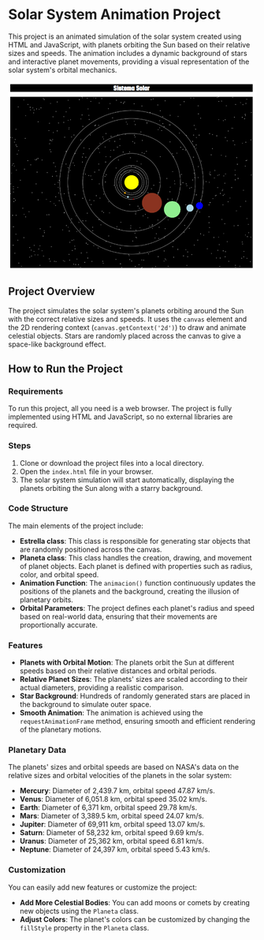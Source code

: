# Solar System Animation Project

This project is an animated simulation of the solar system created using HTML and JavaScript, with planets orbiting the Sun based on their relative sizes and speeds. The animation includes a dynamic background of stars and interactive planet movements, providing a visual representation of the solar system's orbital mechanics.

![alt text](image.png)

## Project Overview

The project simulates the solar system's planets orbiting around the Sun with the correct relative sizes and speeds. It uses the `canvas` element and the 2D rendering context (`canvas.getContext('2d')`) to draw and animate celestial objects. Stars are randomly placed across the canvas to give a space-like background effect.

## How to Run the Project

### Requirements

To run this project, all you need is a web browser. The project is fully implemented using HTML and JavaScript, so no external libraries are required.

### Steps

1. Clone or download the project files into a local directory.
2. Open the `index.html` file in your browser.
3. The solar system simulation will start automatically, displaying the planets orbiting the Sun along with a starry background.

### Code Structure

The main elements of the project include:

- **Estrella class**: This class is responsible for generating star objects that are randomly positioned across the canvas.
- **Planeta class**: This class handles the creation, drawing, and movement of planet objects. Each planet is defined with properties such as radius, color, and orbital speed.
- **Animation Function**: The `animacion()` function continuously updates the positions of the planets and the background, creating the illusion of planetary orbits.
- **Orbital Parameters**: The project defines each planet's radius and speed based on real-world data, ensuring that their movements are proportionally accurate.

### Features

- **Planets with Orbital Motion**: The planets orbit the Sun at different speeds based on their relative distances and orbital periods.
- **Relative Planet Sizes**: The planets' sizes are scaled according to their actual diameters, providing a realistic comparison.
- **Star Background**: Hundreds of randomly generated stars are placed in the background to simulate outer space.
- **Smooth Animation**: The animation is achieved using the `requestAnimationFrame` method, ensuring smooth and efficient rendering of the planetary motions.

### Planetary Data

The planets' sizes and orbital speeds are based on NASA's data on the relative sizes and orbital velocities of the planets in the solar system:

- **Mercury**: Diameter of 2,439.7 km, orbital speed 47.87 km/s.
- **Venus**: Diameter of 6,051.8 km, orbital speed 35.02 km/s.
- **Earth**: Diameter of 6,371 km, orbital speed 29.78 km/s.
- **Mars**: Diameter of 3,389.5 km, orbital speed 24.07 km/s.
- **Jupiter**: Diameter of 69,911 km, orbital speed 13.07 km/s.
- **Saturn**: Diameter of 58,232 km, orbital speed 9.69 km/s.
- **Uranus**: Diameter of 25,362 km, orbital speed 6.81 km/s.
- **Neptune**: Diameter of 24,397 km, orbital speed 5.43 km/s.

### Customization

You can easily add new features or customize the project:

- **Add More Celestial Bodies**: You can add moons or comets by creating new objects using the `Planeta` class.
- **Adjust Colors**: The planet's colors can be customized by changing the `fillStyle` property in the `Planeta` class.
